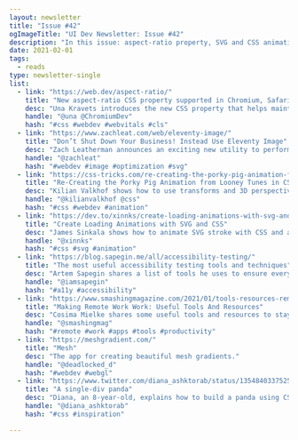 ```yaml
---
layout: newsletter
title: "Issue #42"
ogImageTitle: "UI Dev Newsletter: Issue #42"
description: "In this issue: aspect-ratio property, SVG and CSS animations, mesh gradients, and more."
date: 2021-02-01
tags:
  - reads
type: newsletter-single
list:
  - link: "https://web.dev/aspect-ratio/"
    title: "New aspect-ratio CSS property supported in Chromium, Safari Technology Preview, and Firefox Nightly"
    desc: "Una Kravets introduces the new CSS property that helps maintain spacing in responsive layouts."
    handle: "@una @ChromiumDev"
    hash: "#css #webdev #webvitals #cls"
  - link: "https://www.zachleat.com/web/eleventy-image/"
    title: "Don’t Shut Down Your Business! Instead Use Eleventy Image"
    desc: "Zach Leatherman announces an exciting new utility to perform build-time image transformations for both vector and raster images."
    handle: "@zachleat"
    hash: "#webdev #image #optimization #svg"
  - link: "https://css-tricks.com/re-creating-the-porky-pig-animation-from-looney-tunes-in-css/"
    title: "Re-Creating the Porky Pig Animation from Looney Tunes in CSS"
    desc: "Kilian Valkhof shows how to use transforms and 3D perspective to make Porky Pig come out of red rings."
    handle: "@kilianvalkhof @css"
    hash: "#css #webdev #animation"
  - link: "https://dev.to/xinnks/create-loading-animations-with-svg-and-css-1d0p"
    title: "Create Loading Animations with SVG and CSS"
    desc: "James Sinkala shows how to animate SVG stroke with CSS and a bit of math."
    handle: "@xinnks"
    hash: "#css #svg #animation"
  - link: "https://blog.sapegin.me/all/accessibility-testing/"
    title: "The most useful accessibility testing tools and techniques"
    desc: "Artem Sapegin shares a list of tools he uses to ensure everything is accessible for people with different abilities."
    handle: "@iamsapegin"
    hash: "#a11y #accessibility"
  - link: "https://www.smashingmagazine.com/2021/01/tools-resources-remote-work/"
    title: "Making Remote Work Work: Useful Tools And Resources"
    desc: "Cosima Mielke shares some useful tools and resources to stay creative, focused, and organized when working remotely."
    handle: "@smashingmag"
    hash: "#remote #work #apps #tools #productivity"
  - link: "https://meshgradient.com/"
    title: "Mesh"
    desc: "The app for creating beautiful mesh gradients."
    handle: "@deadlocked_d"
    hash: "#webdev #webgl"
  - link: "https://www.twitter.com/diana_ashktorab/status/1354840337525731328"
    title: "A single-div panda"
    desc: "Diana, an 8-year-old, explains how to build a panda using CSS and a single div."
    handle: "@diana_ashktorab"
    hash: "#css #inspiration"

---
```

